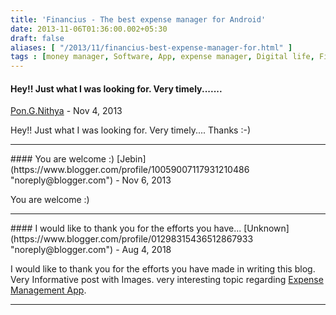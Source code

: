 ```yaml
---
title: 'Financius - The best expense manager for Android'
date: 2013-11-06T01:36:00.002+05:30
draft: false
aliases: [ "/2013/11/financius-best-expense-manager-for.html" ]
tags : [money manager, Software, App, expense manager, Digital life, Financius, play store]
---
```


#### Hey!! Just what I was looking for. Very timely.......
[Pon.G.Nithya](https://www.blogger.com/profile/14769991021760961140 "noreply@blogger.com") - <time datetime="2013-11-07T00:45:44.102+05:30">Nov 4, 2013</time>

Hey!! Just what I was looking for. Very timely.... Thanks :-)
<hr />
#### You are welcome :)
[Jebin](https://www.blogger.com/profile/10059007117931210486 "noreply@blogger.com") - <time datetime="2013-11-09T01:29:33.871+05:30">Nov 6, 2013</time>

You are welcome :)
<hr />
#### I would like to thank you for the efforts you have...
[Unknown](https://www.blogger.com/profile/01298315436512867933 "noreply@blogger.com") - <time datetime="2018-08-16T17:54:27.453+05:30">Aug 4, 2018</time>

I would like to thank you for the efforts you have made in writing this blog. Very Informative post with Images. very interesting topic regarding [Expense Management App](https://www.fileexpenses.com/main/personal.php).
<hr />
